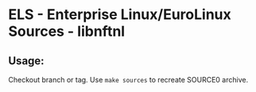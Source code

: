 # ELS - Enterprise Linux/EuroLinux Sources - libnftnl
 
## Usage:
  Checkout branch or tag. Use `make sources` to recreate  SOURCE0 archive.
